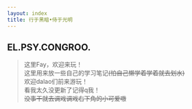 ```yaml
---
layout: index
title: 行于黑暗•侍于光明
---
```


## **EL.PSY.CONGROO.**

>这里Fay，欢迎来玩！<br>
>这里用来放一些自己的学习笔记~~(怕自己懒学着学着就去划水)~~<br>
>欢迎dalao们前来游玩！<br>
>看我太久没更新了记得q我！<br>
>~~没事干就去调戏调戏右下角的小可爱嗷~~

